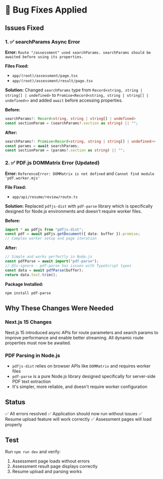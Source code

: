# 🔧 Bug Fixes Applied

## Issues Fixed

### 1. ✅ searchParams Async Error

**Error:** `Route "/assessment" used searchParams. searchParams should be awaited before using its properties.`

**Files Fixed:**

- `app/(root)/assessment/page.tsx`
- `app/(root)/assessment/result/page.tsx`

**Solution:**
Changed `searchParams` type from `Record<string, string | string[] | undefined>` to `Promise<Record<string, string | string[] | undefined>>` and added `await` before accessing properties.

**Before:**

```typescript
searchParams?: Record<string, string | string[] | undefined>
const sectionParam = (searchParams?.section as string) || "";
```

**After:**

```typescript
searchParams?: Promise<Record<string, string | string[] | undefined>>
const params = await searchParams;
const sectionParam = (params?.section as string) || "";
```

### 2. ✅ PDF.js DOMMatrix Error (Updated)

**Error:** `ReferenceError: DOMMatrix is not defined` and `Cannot find module 'pdf.worker.mjs'`

**File Fixed:**

- `app/api/resume/review/route.ts`

**Solution:**
Replaced `pdfjs-dist` with `pdf-parse` library which is specifically designed for Node.js environments and doesn't require worker files.

**Before:**

```typescript
import * as pdfjs from "pdfjs-dist";
const pdf = await pdfjs.getDocument({ data: buffer }).promise;
// Complex worker setup and page iteration
```

**After:**

```typescript
// Simple and works perfectly in Node.js
const pdfParse = await import("pdf-parse");
// @ts-ignore - pdf-parse has issues with TypeScript types
const data = await pdfParse(buffer);
return data.text.trim();
```

**Package Installed:**

```bash
npm install pdf-parse
```

## Why These Changes Were Needed

### Next.js 15 Changes

Next.js 15 introduced async APIs for route parameters and search params to improve performance and enable better streaming. All dynamic route properties must now be awaited.

### PDF Parsing in Node.js

- `pdfjs-dist` relies on browser APIs like `DOMMatrix` and requires worker files
- `pdf-parse` is a pure Node.js library designed specifically for server-side PDF text extraction
- It's simpler, more reliable, and doesn't require worker configuration

## Status

✅ All errors resolved
✅ Application should now run without issues
✅ Resume upload feature will work correctly
✅ Assessment pages will load properly

## Test

Run `npm run dev` and verify:

1. Assessment page loads without errors
2. Assessment result page displays correctly
3. Resume upload and parsing works
